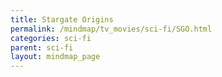```yaml
---
title: Stargate Origins
permalink: /mindmap/tv_movies/sci-fi/SGO.html
categories: sci-fi
parent: sci-fi
layout: mindmap_page
---
```


